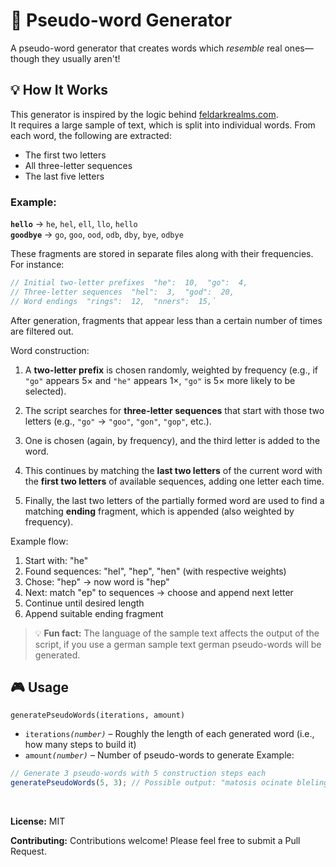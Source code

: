 
# 🧾 Pseudo-word Generator

A pseudo-word generator that creates words which _resemble_ real ones—though they usually aren't!

## 💡 How It Works

This generator is inspired by the logic behind [feldarkrealms.com](https://feldarkrealms.com/).  
It requires a large sample of text, which is split into individual words. From each word, the following are extracted:

-   The first two letters
-   All three-letter sequences
-   The last five letters
    

### Example:

**`hello`** → `he`, `hel`, `ell`, `llo`, `hello`  
**`goodbye`** → `go`, `goo`, `ood`, `odb`, `dby`, `bye`, `odbye`

These fragments are stored in separate files along with their frequencies. For instance:

```js
// Initial two-letter prefixes  "he":  10,  "go":  4,
// Three-letter sequences  "hel":  3,  "god":  20,
// Word endings  "rings":  12,  "nners":  15,` 
```
After generation, fragments that appear less than a certain number of times are filtered out.

Word construction:

1.  A **two-letter prefix** is chosen randomly, weighted by frequency (e.g., if `"go"` appears 5× and `"he"` appears 1×, `"go"` is 5× more likely to be selected).
    
2.  The script searches for **three-letter sequences** that start with those two letters (e.g., `"go"` → `"goo"`, `"gon"`, `"gop"`, etc.).
    
3.  One is chosen (again, by frequency), and the third letter is added to the word.
    
4.  This continues by matching the **last two letters** of the current word with the **first two letters** of available sequences, adding one letter each time.
    
5.  Finally, the last two letters of the partially formed word are used to find a matching **ending** fragment, which is appended (also weighted by frequency).
    

Example flow:
1. Start with: "he"
2. Found sequences: "hel", "hep", "hen" (with respective weights)
3. Chose: "hep" → now word is "hep"
4. Next: match "ep" to sequences → choose and append next letter
5. Continue until desired length
6. Append suitable ending fragment

> 💡 **Fun fact:** The language of the sample text affects the output of the script, if you use a german sample text german pseudo-words will be generated.

## 🎮 Usage
`generatePseudoWords(iterations, amount)` 
-   `iterations`_`(number)`_ – Roughly the length of each generated word (i.e., how many steps to build it)
-   `amount`_`(number)`_ – Number of pseudo-words to generate
Example:
```js
// Generate 3 pseudo-words with 5 construction steps each 
generatePseudoWords(5, 3); // Possible output: "matosis ocinate bleling" 
```
<br>

**License:** MIT

**Contributing:** Contributions welcome! Please feel free to submit a Pull Request.